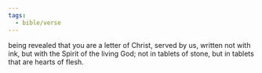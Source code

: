 ```yaml
---
tags:
  - bible/verse
---
```

being revealed that you are a letter of Christ, served by us, written not with ink, but with the Spirit of the living God; not in tablets of stone, but in tablets that are hearts of flesh.